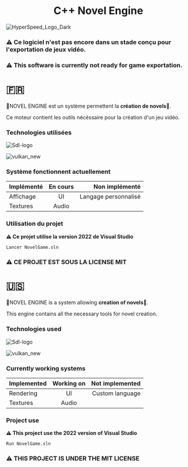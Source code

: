 <h1 align="center">C++ Novel Engine</h1>

![HyperSpeed_Logo_Dark](https://github.com/HugoQuevaReborn/NovelEngine/assets/139586455/8d2201b3-6c27-4f24-8778-b795bf868dd4)
### **⚠ Ce logiciel n'est pas encore dans un stade conçu pour l'exportation de jeux vidéo.**
### **⚠ This software is currently not ready for game exportation.**
# 🇫🇷
  🌸NOVEL ENGINE est un système permettent la **création de novels**🌸.
  
  Ce moteur contient les outils nécéssaire pour la création d'un jeu vidéo.
  
  ### Technologies utilisées
  ![Sdl-logo](https://github.com/HugoQuevaReborn/NovelEngine/assets/139586455/a74a4b72-24a4-4aae-940b-39655357c7f4)
  
  ![vulkan_new](https://github.com/HugoQuevaReborn/NovelEngine/assets/139586455/fedf9351-3927-451e-bcba-198fedb3410b)


  ### Système fonctionnent actuellement
  | Implémenté | En cours | Non implémenté |
  | :----------- | :------------: | ------------: |
  | Affichage    |  UI   |   Langage personnalisé   |
  | Textures     |  Audio|


  ### Utilisation du projet

  **⚠ Ce projet utilise la version 2022 de Visual Studio**

    Lancer NovelGame.sln
### **⚠ CE PROJET EST SOUS LA LICENSE MIT**

# 🇺🇸
  🌸NOVEL ENGINE is a system allowing **creation of novels**🌸.
  
  This engine contains all the necessary tools for novel creation.
  
  ### Technologies used
    
  ![Sdl-logo](https://github.com/HugoQuevaReborn/NovelEngine/assets/139586455/a74a4b72-24a4-4aae-940b-39655357c7f4)
  
  ![vulkan_new](https://github.com/HugoQuevaReborn/NovelEngine/assets/139586455/fedf9351-3927-451e-bcba-198fedb3410b)


  ### Currently working systems
  | Implemented | Working on | Not implemented |
  | :----------- | :------------: | ------------: |
  | Rendering    |  UI   |   Custom language   |
  | Textures     |  Audio|


  ### Project use

  **⚠ This project use the 2022 version of Visual Studio**

    Run NovelGame.sln
### **⚠ THIS PROJECT IS UNDER THE MIT LICENSE**
  
